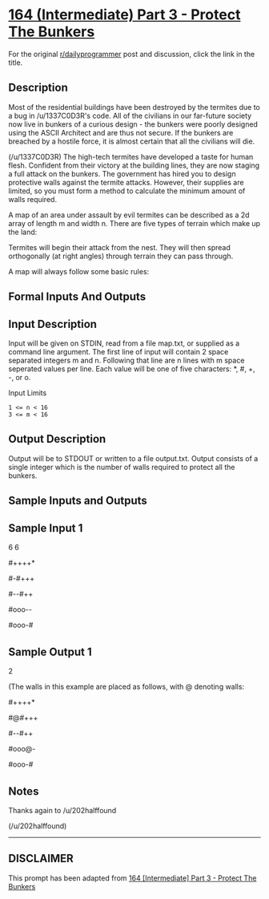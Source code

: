# [164 (Intermediate) Part 3 - Protect The Bunkers](https://www.reddit.com/r/dailyprogrammer/comments/26oop1/5282014_challenge_164_intermediate_part_3_protect/)

For the original [r/dailyprogrammer](https://www.reddit.com/r/dailyprogrammer/) post and discussion, click the link in the title.

## Description
Most of the residential buildings have been destroyed by the termites due to a bug in /u/1337C0D3R's code. All of the civilians in our far-future society now live in bunkers of a curious design - the bunkers were poorly designed using the ASCII Architect and are thus not secure. If the bunkers are breached by a hostile force, it is almost certain that all the civilians will die.

(/u/1337C0D3R)
The high-tech termites have developed a taste for human flesh. Confident from their victory at the building lines, they are now staging a full attack on the bunkers. The government has hired you to design protective walls against the termite attacks. However, their supplies are limited, so you must form a method to calculate the minimum amount of walls required.

A map of an area under assault by evil termites can be described as a 2d array of length m and width n. There are five types of terrain which make up the land:

Termites will begin their attack from the nest. They will then spread orthogonally (at right angles) through terrain they can pass through.

A map will always follow some basic rules:

## Formal Inputs And Outputs
## Input Description
Input will be given on STDIN, read from a file map.txt, or supplied as a command line argument. The first line of input will contain 2 space separated integers m and n. Following that line are n lines with m space seperated values per line. Each value will be one of five characters: *, #, +, -, or o.

Input Limits


```
1 <= n < 16
3 <= m < 16
```
## Output Description
Output will be to STDOUT or written to a file output.txt. Output consists of a single integer which is the number of walls required to protect all the bunkers.

## Sample Inputs and Outputs
## Sample Input 1
6 6

#++++*

#-#+++

#--#++

#ooo--

#ooo-#

######

## Sample Output 1
2

(The walls in this example are placed as follows, with @ denoting walls:

#++++* 

#@#+++

#--#++

#ooo@-

#ooo-#

######

## Notes
Thanks again to /u/202halffound

(/u/202halffound)

----
## **DISCLAIMER**
This prompt has been adapted from [164 [Intermediate] Part 3 - Protect The Bunkers](https://www.reddit.com/r/dailyprogrammer/comments/26oop1/5282014_challenge_164_intermediate_part_3_protect/
)
